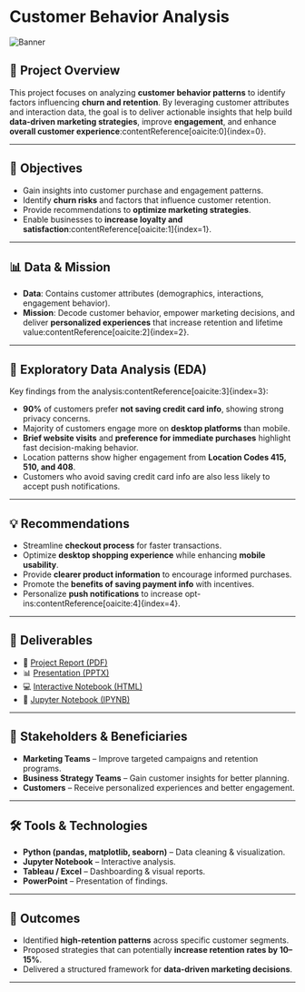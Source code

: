 # Customer Behavior Analysis  

![Banner](./images/_017b70a8-1f0f-4ca2-bf86-7645749feddf.jpeg)

## 📌 Project Overview  
This project focuses on analyzing **customer behavior patterns** to identify factors influencing **churn and retention**. By leveraging customer attributes and interaction data, the goal is to deliver actionable insights that help build **data-driven marketing strategies**, improve **engagement**, and enhance **overall customer experience**:contentReference[oaicite:0]{index=0}.

---

## 🎯 Objectives  
- Gain insights into customer purchase and engagement patterns.  
- Identify **churn risks** and factors that influence customer retention.  
- Provide recommendations to **optimize marketing strategies**.  
- Enable businesses to **increase loyalty and satisfaction**:contentReference[oaicite:1]{index=1}.  

---

## 📊 Data & Mission  
- **Data**: Contains customer attributes (demographics, interactions, engagement behavior).  
- **Mission**: Decode customer behavior, empower marketing decisions, and deliver **personalized experiences** that increase retention and lifetime value:contentReference[oaicite:2]{index=2}.  

---

## 🔎 Exploratory Data Analysis (EDA)  
Key findings from the analysis:contentReference[oaicite:3]{index=3}:  
- **90%** of customers prefer **not saving credit card info**, showing strong privacy concerns.  
- Majority of customers engage more on **desktop platforms** than mobile.  
- **Brief website visits** and **preference for immediate purchases** highlight fast decision-making behavior.  
- Location patterns show higher engagement from **Location Codes 415, 510, and 408**.  
- Customers who avoid saving credit card info are also less likely to accept push notifications.  

---

## 💡 Recommendations  
- Streamline **checkout process** for faster transactions.  
- Optimize **desktop shopping experience** while enhancing **mobile usability**.  
- Provide **clearer product information** to encourage informed purchases.  
- Promote the **benefits of saving payment info** with incentives.  
- Personalize **push notifications** to increase opt-ins:contentReference[oaicite:4]{index=4}.  

---

## 📂 Deliverables  
- 📄 [Project Report (PDF)](./deliverables/Customer_Behavior_Analysis.pdf)  
- 📊 [Presentation (PPTX)](./deliverables/Customer_Behavior_Analysis.pptx)  
- 💻 [Interactive Notebook (HTML)](./deliverables/Customer_Behavior_Analysis.html)  
- 🐍 [Jupyter Notebook (IPYNB)](./deliverables/Customer_Behavior_Analysis.ipynb)  

---

## 👥 Stakeholders & Beneficiaries  
- **Marketing Teams** – Improve targeted campaigns and retention programs.  
- **Business Strategy Teams** – Gain customer insights for better planning.  
- **Customers** – Receive personalized experiences and better engagement.  

---

## 🛠 Tools & Technologies  
- **Python (pandas, matplotlib, seaborn)** – Data cleaning & visualization.  
- **Jupyter Notebook** – Interactive analysis.  
- **Tableau / Excel** – Dashboarding & visual reports.  
- **PowerPoint** – Presentation of findings.  

---

## 🚀 Outcomes  
- Identified **high-retention patterns** across specific customer segments.  
- Proposed strategies that can potentially **increase retention rates by 10–15%**.  
- Delivered a structured framework for **data-driven marketing decisions**.  

---
